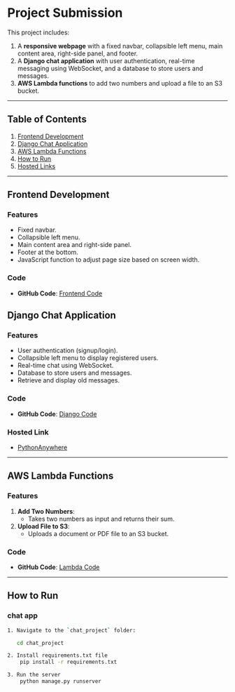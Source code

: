 # Project Submission

This project includes:

1. A **responsive webpage** with a fixed navbar, collapsible left menu, main content area, right-side panel, and footer.
2. A **Django chat application** with user authentication, real-time messaging using WebSocket, and a database to store users and messages.
3. **AWS Lambda functions** to add two numbers and upload a file to an S3 bucket.

---

## Table of Contents

1. [Frontend Development](#frontend-development)
2. [Django Chat Application](#django-chat-application)
3. [AWS Lambda Functions](#aws-lambda-functions)
4. [How to Run](#how-to-run)
5. [Hosted Links](#hosted-links)

---

## Frontend Development

### Features

- Fixed navbar.
- Collapsible left menu.
- Main content area and right-side panel.
- Footer at the bottom.
- JavaScript function to adjust page size based on screen width.

### Code

- **GitHub Code**: [Frontend Code](https://github.com/kar137/90North-assignment/blob/main/webpage.html)

## Django Chat Application

### Features

- User authentication (signup/login).
- Collapsible left menu to display registered users.
- Real-time chat using WebSocket.
- Database to store users and messages.
- Retrieve and display old messages.

### Code

- **GitHub Code**: [Django Code](https://github.com/kar137/90North-assignment/tree/main/chat_project)

### Hosted Link

- [PythonAnywhere](https://www.pythonanywhere.com/user/Karan137/webapps/#id_karan137_pythonanywhere_com)

---

## AWS Lambda Functions

### Features

1. **Add Two Numbers**:
   - Takes two numbers as input and returns their sum.
2. **Upload File to S3**:
   - Uploads a document or PDF file to an S3 bucket.

### Code

- **GitHub Code**: [Lambda Code](https://github.com/kar137/90North-assignment/tree/main/lambda_project)

---

## How to Run

### chat app

```bash
1. Navigate to the `chat_project` folder:

   cd chat_project

2. Install requirements.txt file
    pip install -r requirements.txt

3. Run the server
    python manage.py runserver

```
